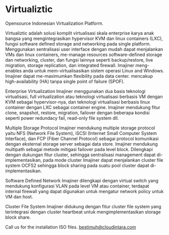 # Virtualiztic
Opensource Indonesian Virtualization Platform.

Virtualiztic adalah solusi komplit virtualisasi skala enterprise karya anak bangsa yang mengintegrasikan hypervisor KVM dan linux containers (LXC), fungsi software defined storage and networking pada single platform. Menggunakan sentralisasi user interface dengan mudah dapat menjalankan VMs dan linux containers, me-manage resources software-defined storage dan networking, cluster, dan fungsi lainnya seperti backup/restore, live migration, storage replication, dan integrated firewall. Imajiner meng-enables anda untuk mem-virtualisasikan sistem operasi Linux and Windows. Imajiner dapat me-maximumkan flexibility pada data center. mencakup high-availability (HA) tanpa single point of failure (SPOF).

Enterprise Virtualization
Imajiner menggunakan dua basis teknologi virtualisasi, full virtualization atau teknologi virtualisasi berbasis VM dengan KVM sebagai hypervisor-nya, dan teknologi virtualisasi berbasis linux container dengan LXC sebagai container engine. Imajiner mendukung fitur clone, snapshot, restore, migration, failover dengan beberapa kondisi seperti power redundacy fail, read-only file system dll. 

Multiple Storage Protocol
Imajiner mendukung multiple storage protocol yaitu NFS (Network File System), iSCSI (Internet Small Computer System Interface), dan FCP (Fiber Channel Protocol) sebagai protocol komunikasi dengan eksternal storage server sebagai data store. Imajiner mendukung multipath sebagai metode mitigasi failover pada level block. Dilengkapi dengan dukungan fitur cluster, sehingga sentralisasi management dapat di-implementasikan, pada mode cluster Imajiner dapat menjalankan cluster file system OCFS2 sehingga block sharing pada suatu pool cluster dapat di-implementasikan. 

Software Defined Network
Imajiner dilengkapi dengan virtual switch yang mendukung konfigurasi VLAN pada level VM atau container, terdapat internal firewall yang dapat digunakan untuk mengatur network policy untuk VM dan host. 

Cluster File System
Imajiner didukung dengan fitur cluster file system yang terintegrasi dengan cluster heartbeat untuk mengimplementasikan storage block share.

Call us for the installation ISO files.
bestimuh@cloudintara.com
